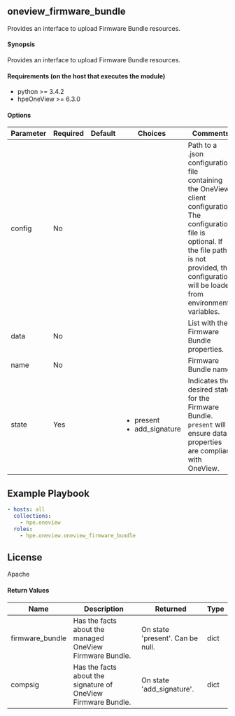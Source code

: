 ## oneview_firmware_bundle
Provides an interface to upload Firmware Bundle resources.

#### Synopsis
 Provides an interface to upload Firmware Bundle resources.

#### Requirements (on the host that executes the module)
  * python >= 3.4.2
  * hpeOneView >= 6.3.0

#### Options

| Parameter     | Required    | Default  | Choices    | Comments |
| ------------- |-------------| ---------|----------- |--------- |
| config  |   No  |  | |  Path to a .json configuration file containing the OneView client configuration. The configuration file is optional. If the file path is not provided, the configuration will be loaded from environment variables.  |
| data  |   No  |  | |  List with the Firmware Bundle properties.  |
| name  |   No  |  | |  Firmware Bundle name.  |
| state  |  Yes |  | <ul> <li>present</li>  <li>add_signature</li> </ul> |  Indicates the desired state for the Firmware Bundle. `present` will ensure data properties are compliant with OneView.|


## Example Playbook

```yaml
- hosts: all
  collections:
    - hpe.oneview
  roles:
    - hpe.oneview.oneview_firmware_bundle
```

## License

Apache

#### Return Values

| Name          | Description  | Returned | Type       |
| ------------- |-------------| ---------|----------- |
| firmware_bundle   | Has the facts about the managed OneView Firmware Bundle. |  On state 'present'. Can be null. |  dict |
| compsig      | Has the facts about the signature of OneView Firmware Bundle. |  On state 'add_signature'.        |  dict |
